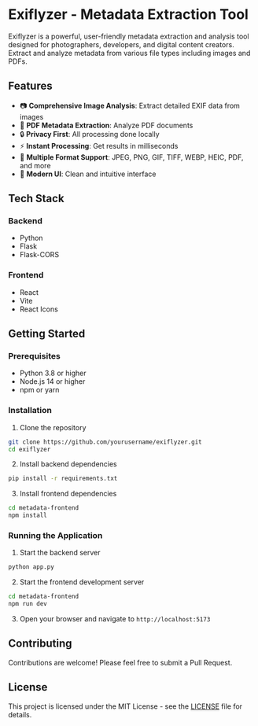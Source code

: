 # Exiflyzer - Metadata Extraction Tool

Exiflyzer is a powerful, user-friendly metadata extraction and analysis tool designed for photographers, developers, and digital content creators. Extract and analyze metadata from various file types including images and PDFs.

## Features

- 📷 **Comprehensive Image Analysis**: Extract detailed EXIF data from images
- 📄 **PDF Metadata Extraction**: Analyze PDF documents
- 🔒 **Privacy First**: All processing done locally
- ⚡ **Instant Processing**: Get results in milliseconds
- 📁 **Multiple Format Support**: JPEG, PNG, GIF, TIFF, WEBP, HEIC, PDF, and more
- 🎨 **Modern UI**: Clean and intuitive interface

## Tech Stack

### Backend
- Python
- Flask
- Flask-CORS

### Frontend
- React
- Vite
- React Icons

## Getting Started

### Prerequisites
- Python 3.8 or higher
- Node.js 14 or higher
- npm or yarn

### Installation

1. Clone the repository
```bash
git clone https://github.com/yourusername/exiflyzer.git
cd exiflyzer
```

2. Install backend dependencies
```bash
pip install -r requirements.txt
```

3. Install frontend dependencies
```bash
cd metadata-frontend
npm install
```

### Running the Application

1. Start the backend server
```bash
python app.py
```

2. Start the frontend development server
```bash
cd metadata-frontend
npm run dev
```

3. Open your browser and navigate to `http://localhost:5173`

## Contributing

Contributions are welcome! Please feel free to submit a Pull Request.

## License

This project is licensed under the MIT License - see the [LICENSE](LICENSE) file for details.
